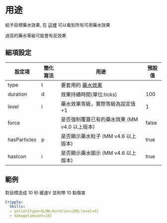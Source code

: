 用途
================

給予目標藥水效果, 在 [這裡](https://hub.spigotmc.org/javadocs/spigot/org/bukkit/potion/PotionEffectType.html) 
可以看到所有可用藥水效果

過高的藥水等級可能會有反效果

細項設定
----------

| 設定項 | 簡化寫法 | 用途 | 預設值 |
|--------------|----------------|-------------------------------------------------------------------------------------------|---------|
| type | t | 要套用的 [藥水效果](https://hub.spigotmc.org/javadocs/spigot/org/bukkit/potion/PotionEffectType.html) | |
| duration | d  | 效果持續時間(單位:ticks) | 100 |
| level| l  | 藥水效果等級，實際等級為設定值+1 | 1   |
| force|| 是否強制覆蓋已有的藥水效果 (MM v4.0 以上版本)  | false   |
| hasParticles | p | 是否顯示藥水粒子 (MM v4.6 以上版本)  | true|
| hasIcon  | i  | 是否顯示藥水圖示 (MM v4.6 以上版本)   | true|

範例
--------

對目標造成 10 秒 緩速V 並附帶 10 點傷害
```yml
Cripple:
  Skills:
  - potion{type=SLOW;duration=200;level=4}
  - damage{amount=10}
```